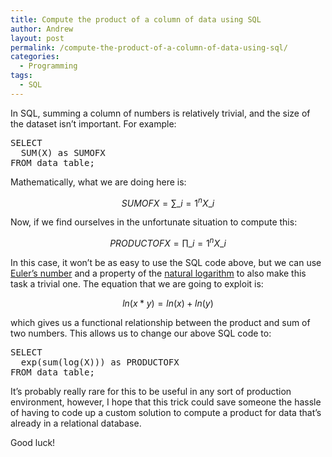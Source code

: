 ```yaml
---
title: Compute the product of a column of data using SQL
author: Andrew
layout: post
permalink: /compute-the-product-of-a-column-of-data-using-sql/
categories:
  - Programming
tags:
  - SQL
---
```

In SQL, summing a column of numbers is relatively trivial, and the size of the dataset isn&#8217;t important. For example:

<pre class="brush: sql; title: ; notranslate" title="">SELECT 
  SUM(X) as SUMOFX
FROM data_table;
</pre>

Mathematically, what we are doing here is:

$$SUMOFX = \sum\_{i=1}^n X\_i$$

Now, if we find ourselves in the unfortunate situation to compute this:

$$PRODUCTOFX = \prod\_{i=1}^n X\_i$$

In this case, it won&#8217;t be as easy to use the SQL code above, but we can use [Euler&#8217;s number][1] and a property of the [natural logarithm][2] to also make this task a trivial one. The equation that we are going to exploit is:

$$ln(x*y) = ln(x) + ln(y)$$

which gives us a functional relationship between the product and sum of two numbers. This allows us to change our above SQL code to:

<pre class="brush: sql; title: ; notranslate" title="">SELECT
  exp(sum(log(X))) as PRODUCTOFX
FROM data_table;
</pre>

It&#8217;s probably really rare for this to be useful in any sort of production environment, however, I hope that this trick could save someone the hassle of having to code up a custom solution to compute a product for data that&#8217;s already in a relational database.

Good luck!

 [1]: http://en.wikipedia.org/wiki/E_(mathematical_constant)
 [2]: http://en.wikipedia.org/wiki/Natural_logarithm